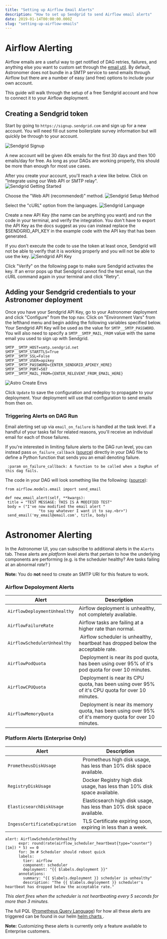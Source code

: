 ```yaml
---
title: "Setting up Airflow Email Alerts"
description: "How to set up Sendgrid to send Airflow email alerts"
date: 2019-01-14T00:00:00.000Z
slug: "setting-up-airflow-emails"
---
```


# Airflow Alerting
Airflow emails are a useful way to get notified of DAG retries, failures, and anything else you want to custom set through the [email util](https://github.com/apache/airflow/blob/master/airflow/utils/email.py). By default, Astronomer does not bundle in a SMTP service to send emails through Airflow but there are a number of easy (and free) options to include your own account.

This guide will walk through the setup of a free Sendgrid account and how to connect it to your Airflow deployment.

## Creating a Sendgrid token
Start by going to `https://signup.sendgrid.com` and sign up for a new account. You will need fill out some boilerplate survey information but will quickly be through to your account.

![Sendgrid Signup](https://assets2.astronomer.io/main/docs/emails/sendgrid_signup.png)

A new account will be given 40k emails for the first 30 days and then 100 emails/day for free. As long as your DAGs are working properly, this should be more than enough for most use cases.

After you create your account, you'll reach a view like below. Click on "Integrate using our Web API or SMTP relay".   
![Sendgrid Getting Started](https://assets2.astronomer.io/main/docs/emails/sendgrid_getting_started.png)

Choose the "Web API (recommended)" method.
![Sendgrid Setup Method](https://assets2.astronomer.io/main/docs/emails/sendgrid_setup_method.png)

Select the "cURL" option from the languages.
![Sendgrid Language](https://assets2.astronomer.io/main/docs/emails/sendgrid_language.png)

Create a new API Key (the name can be anything you want) and run the code in your terminal, and verify the integration. You don't have to export the API Key as the docs suggest as you can instead replace the $SENDGRID_API_KEY in the example code with the API key that has been generated.

If you don't execute the code to use the token at least once, Sendgrid will not be able to verify that it is working properly and you will not be able to use the key.
![Sendgrid API Key](https://assets2.astronomer.io/main/docs/emails/sendgrid_apikey.png)

Click "Verify" on the following page to make sure Sendgrid activates the key. If an error pops up that Sendgrid cannot find the test email, run the cURL command again in your terminal and click "Retry".

## Adding your Sendgrid credentials to your Astronomer deployment
Once you have your Sendgrid API Key, go to your Astronomer deployment and click "Configure" from the top nav. Click on "Environment Vars" from the lefthand menu and begin adding the following variables specified below. Your Sendgrid API Key will be used as the value for `SMTP__SMTP_PASSWORD`. You will also need to specify a `SMTP__SMTP_MAIL_FROM` value with the same email you used to sign up with Sendgrid.

```
SMTP__SMTP_HOST=smtp.sendgrid.net
SMTP__SMTP_STARTTLS=True
SMTP__SMTP_SSL=False
SMTP__SMTP_USER=apikey
SMTP__SMTP_PASSWORD={ENTER_SENDGRID_APIKEY_HERE}
SMTP__SMTP_PORT=587
SMTP__SMTP_MAIL_FROM={ENTER_RELEVENT_FROM_EMAIL_HERE}
```
![Astro Create Envs](https://assets2.astronomer.io/main/docs/emails/astro_create_envs.png)

Click `Update` to save the configuration and redeploy to propagate to your deployment. Your deployment will use that configuration to send emails from then on.

### Triggering Alerts on DAG Run

Email alerting set up via `email_on_failure` is handled at the task level. If a handful of your tasks fail for related reasons, you'll receive an individual email for each of those failures.

If you're interested in limiting failure alerts to the DAG run level, you can instead pass `on_failure_callback` ([source](https://github.com/apache/airflow/blob/v1-10-stable/airflow/models.py#L3311)) directly in your DAG file to define a Python function that sends you an email denoting failure.

```
 :param on_failure_callback: A function to be called when a DagRun of this dag fails.
 ```

The code in your DAG will look something like the following: ([source](https://github.com/apache/airflow/blob/v1-10-stable/airflow/utils/email.py#L41)):

 ```
 from airflow.models.email import send_email

def new_email_alert(self, **kwargs):
  title = "TEST MESSAGE: THIS IS A MODIFIED TEST"
  body = ("I've now modified the email alert "
                "to say whatever I want it to say.<br>")
  send_email('my_email@email.com', title, body)
  ```
# Astronomer Alerting


In the Astronomer UI, you can subscribe to additional alerts in the `Alerts` tab. These alerts are _platform_ level alerts that pertain to how the underlying components are performing (e.g. is the scheduler healthy? Are tasks failing at an abnormal _rate_? )

**Note:** You do **not** need to create an SMTP URI for this feature to work.

### Airflow Depoloyment Alerts

| Alert | Description |
| ------------- | ------------- |
| `AirflowDeploymentUnhealthy` | Airflow deployment is unhealthy, not completely available. |
| `AirflowFailureRate` | Airflow tasks are failing at a higher rate than normal. |
| `AirflowSchedulerUnhealthy` | Airflow scheduler is unhealthy, heartbeat has dropped below the acceptable rate. |
| `AirflowPodQuota` | Deployment is near its pod quota, has been using over 95% of it's pod quota for over 10 minutes. |
| `AirflowCPUQuota` | Deployment is near its CPU quota, has been using over 95% of it's CPU quota for over 10 minutes. |
| `AirflowMemoryQuota` | Deployment is near its memory quota, has been using over 95% of it's memory quota for over 10 minutes. |

### Platform Alerts (Enterprise Only)

| Alert | Description |
| ------------- | ------------- |
| `PrometheusDiskUsage` | Prometheus high disk usage, has less than 10% disk space available. |
| `RegistryDiskUsage` | Docker Registry high disk usage, has less than 10% disk space available. |
| `ElasticsearchDiskUsage` | Elasticsearch high disk usage, has less than 10% disk space available. |
| `IngessCertificateExpiration` | TLS Certificate expiring soon, expiring in less than a week. |



```
alert: AirflowSchedulerUnhealthy
      expr: round(rate(airflow_scheduler_heartbeat{type="counter"}[1m]) * 5) == 0
      for: 3m # Scheduler should reboot quick
      labels:
        tier: airflow
        component: scheduler
        deployment: "{{ $labels.deployment }}"
      annotations:
        summary: "{{ $labels.deployment }} scheduler is unhealthy"
        description: "The {{ $labels.deployment }} scheduler's heartbeat has dropped below the acceptable rate."
```
_This alert fires when the scheduler is not heartbeating every 5 seconds for more than 3 minutes._

The full PQL ([Prometheus Query Language](https://prometheus.io/docs/prometheus/latest/querying/basics/)) for how all these alerts are triggered can be found in our helm [helm charts ](https://github.com/astronomer/helm.astronomer.io/blob/387bcfcc06885d9253c2e1cfd6a5a08428323c57/charts/prometheus/values.yaml#L99
).




**Note:** Customizing these alerts is currently only a feature available to Enterprise customers.
